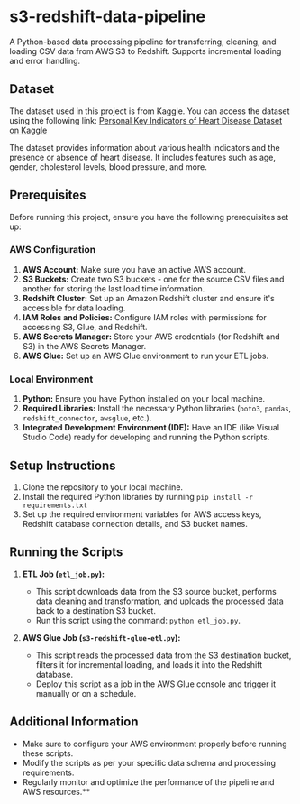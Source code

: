 # s3-redshift-data-pipeline
A Python-based data processing pipeline for transferring, cleaning, and loading CSV data from AWS S3 to Redshift. Supports incremental loading and error handling.

## Dataset
The dataset used in this project is from Kaggle. You can access the dataset using the following link:
[Personal Key Indicators of Heart Disease Dataset on Kaggle](https://www.kaggle.com/datasets/kamilpytlak/personal-key-indicators-of-heart-disease)

The dataset provides information about various health indicators and the presence or absence of heart disease. It includes features such as age, gender, cholesterol levels, blood pressure, and more.

## Prerequisites
Before running this project, ensure you have the following prerequisites set up:

### AWS Configuration
1. **AWS Account:** Make sure you have an active AWS account.
2. **S3 Buckets:** Create two S3 buckets - one for the source CSV files and another for storing the last load time information.
3. **Redshift Cluster:** Set up an Amazon Redshift cluster and ensure it's accessible for data loading.
4. **IAM Roles and Policies:** Configure IAM roles with permissions for accessing S3, Glue, and Redshift.
5. **AWS Secrets Manager:** Store your AWS credentials (for Redshift and S3) in the AWS Secrets Manager.
6. **AWS Glue:** Set up an AWS Glue environment to run your ETL jobs.

### Local Environment
1. **Python:** Ensure you have Python installed on your local machine.
2. **Required Libraries:** Install the necessary Python libraries (`boto3`, `pandas`, `redshift_connector`, `awsglue`, etc.).
3. **Integrated Development Environment (IDE):** Have an IDE (like Visual Studio Code) ready for developing and running the Python scripts.

## Setup Instructions
1. Clone the repository to your local machine.
2. Install the required Python libraries by running `pip install -r requirements.txt` 
3. Set up the required environment variables for AWS access keys, Redshift database connection details, and S3 bucket names.

## Running the Scripts
1. **ETL Job (`etl_job.py`):**
   - This script downloads data from the S3 source bucket, performs data cleaning and transformation, and uploads the processed data back to a destination S3 bucket.
   - Run this script using the command: `python etl_job.py`.

2. **AWS Glue Job (`s3-redshift-glue-etl.py`):**
   - This script reads the processed data from the S3 destination bucket, filters it for incremental loading, and loads it into the Redshift database.
   - Deploy this script as a job in the AWS Glue console and trigger it manually or on a schedule.

## Additional Information
- Make sure to configure your AWS environment properly before running these scripts.
- Modify the scripts as per your specific data schema and processing requirements.
- Regularly monitor and optimize the performance of the pipeline and AWS resources.**
